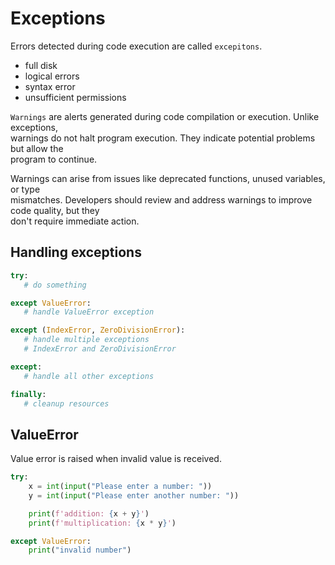# Exceptions 

Errors detected during code execution are called `excepitons`.  

- full disk
- logical errors 
- syntax error
- unsufficient permissions


`Warnings` are alerts generated during code compilation or execution. Unlike exceptions,  
warnings do not halt program execution. They indicate potential problems but allow the  
program to continue.

Warnings can arise from issues like deprecated functions, unused variables, or type  
mismatches. Developers should review and address warnings to improve code quality, but they  
don't require immediate action.  


## Handling exceptions 

```python
try:
   # do something

except ValueError:
   # handle ValueError exception

except (IndexError, ZeroDivisionError):
   # handle multiple exceptions
   # IndexError and ZeroDivisionError

except:
   # handle all other exceptions

finally:
   # cleanup resources
```

## ValueError 

Value error is raised when invalid value is received.  

```python
try:
    x = int(input("Please enter a number: "))
    y = int(input("Please enter another number: "))

    print(f'addition: {x + y}')
    print(f'multiplication: {x * y}')

except ValueError:
    print("invalid number")
```

